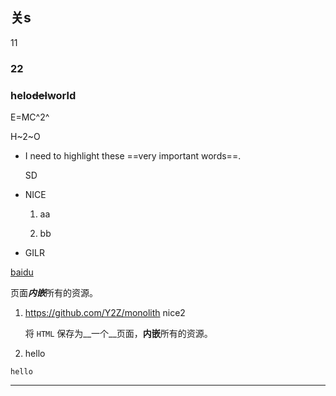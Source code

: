 ## 关s

11

### 22





### helo~~del~~world

E=MC^2^

H~2~O
* I need to highlight these ==very important words==.

  SD

* NICE
  1. aa

  2. bb

* GILR


[baidu](https://baidu.com)

页面***内嵌***所有的资源。

1. https://github.com/Y2Z/monolith
    nice2

    将 `HTML` 保存为__一个__页面，**内嵌**所有的资源。

2. hello

```
hello
```

---